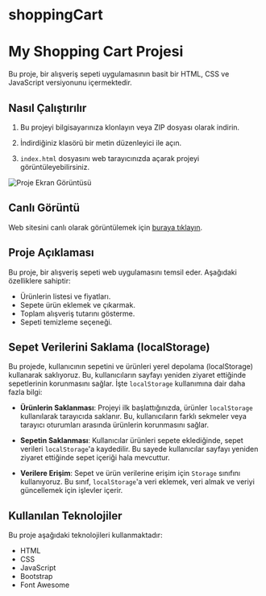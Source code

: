 # shoppingCart
# My Shopping Cart Projesi

Bu proje, bir alışveriş sepeti uygulamasının basit bir HTML, CSS ve JavaScript versiyonunu içermektedir.

## Nasıl Çalıştırılır

1. Bu projeyi bilgisayarınıza klonlayın veya ZIP dosyası olarak indirin.

2. İndirdiğiniz klasörü bir metin düzenleyici ile açın.

3. `index.html` dosyasını web tarayıcınızda açarak projeyi görüntüleyebilirsiniz.

![Proje Ekran Görüntüsü](ekranGifi.gif)

## Canlı Görüntü

Web sitesini canlı olarak görüntülemek için [buraya tıklayın](https://shoppingcart38.netlify.app/).




## Proje Açıklaması

Bu proje, bir alışveriş sepeti web uygulamasını temsil eder. Aşağıdaki özelliklere sahiptir:

- Ürünlerin listesi ve fiyatları.
- Sepete ürün eklemek ve çıkarmak.
- Toplam alışveriş tutarını gösterme.
- Sepeti temizleme seçeneği.

## Sepet Verilerini Saklama (localStorage)

Bu projede, kullanıcının sepetini ve ürünleri yerel depolama (localStorage) kullanarak saklıyoruz. Bu, kullanıcıların sayfayı yeniden ziyaret ettiğinde sepetlerinin korunmasını sağlar. İşte `localStorage` kullanımına dair daha fazla bilgi:

- **Ürünlerin Saklanması**: Projeyi ilk başlattığınızda, ürünler `localStorage` kullanılarak tarayıcıda saklanır. Bu, kullanıcıların farklı sekmeler veya tarayıcı oturumları arasında ürünlerin korunmasını sağlar.

- **Sepetin Saklanması**: Kullanıcılar ürünleri sepete eklediğinde, sepet verileri `localStorage`'a kaydedilir. Bu sayede kullanıcılar sayfayı yeniden ziyaret ettiğinde sepet içeriği hala mevcuttur.

- **Verilere Erişim**: Sepet ve ürün verilerine erişim için `Storage` sınıfını kullanıyoruz. Bu sınıf, `localStorage`'a veri eklemek, veri almak ve veriyi güncellemek için işlevler içerir.


## Kullanılan Teknolojiler

Bu proje aşağıdaki teknolojileri kullanmaktadır:

- HTML
- CSS
- JavaScript
- Bootstrap
- Font Awesome


